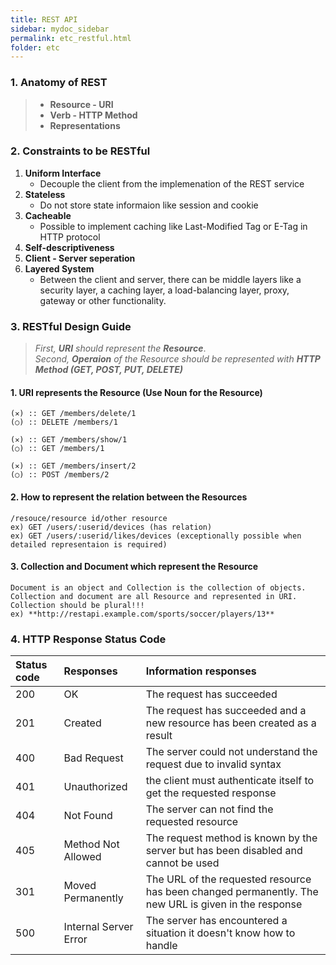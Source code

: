 ```yaml
---
title: REST API
sidebar: mydoc_sidebar
permalink: etc_restful.html
folder: etc
---
```


### 1. Anatomy of REST 
>- **Resource - URI**
>- **Verb - HTTP Method**
>- **Representations**

### 2. Constraints to be RESTful

1. **Uniform Interface**
   - Decouple the client from the implemenation of the REST service
2. **Stateless**
   - Do not store state informaion like session and cookie
3. **Cacheable**
    - Possible to implement caching like Last-Modified Tag or E-Tag in HTTP protocol
4. **Self-descriptiveness**
5. **Client - Server seperation**
6. **Layered System**
    - Between the client and server, there can be middle layers like a security layer, a caching layer, a load-balancing layer, proxy, gateway or other functionality. 

### 3. RESTful Design Guide

> _First, **URI** should represent the **Resource**_.  
> _Second, **Operaion** of the Resource should be represented with **HTTP Method (GET, POST, PUT, DELETE)**_  

#### 1. URI represents the Resource (Use Noun for the Resource)
    (✕) :: GET /members/delete/1
    (○) :: DELETE /members/1

    (✕) :: GET /members/show/1
    (○) :: GET /members/1 

    (✕) :: GET /members/insert/2
    (○) :: POST /members/2  
  
#### 2. How to represent the relation between the Resources  
    /resouce/resource id/other resource  
    ex) GET /users/:userid/devices (has relation)  
    ex) GET /users/:userid/likes/devices (exceptionally possible when detailed representaion is required)   
  
#### 3. Collection and Document which represent the Resource  
    Document is an object and Collection is the collection of objects.  
    Collection and document are all Resource and represented in URI.  
    Collection should be plural!!!  
    ex) **http://restapi.example.com/sports/soccer/players/13**
    

### 4. HTTP Response Status Code

| Status code | Responses | Information responses|
| :------ |:--- | :--- |
| 200 | OK | The request has succeeded |
| 201 | Created | The request has succeeded and a new resource has been created as a result |
| 400 | Bad Request | The server could not understand the request due to invalid syntax |
| 401 | Unauthorized | the client must authenticate itself to get the requested response |
| 404 | Not Found | The server can not find the requested resource |
| 405 | Method Not Allowed | The request method is known by the server but has been disabled and cannot be used |
| 301 | Moved Permanently | The URL of the requested resource has been changed permanently. The new URL is given in the response |
| 500 | Internal Server Error | The server has encountered a situation it doesn't know how to handle |
